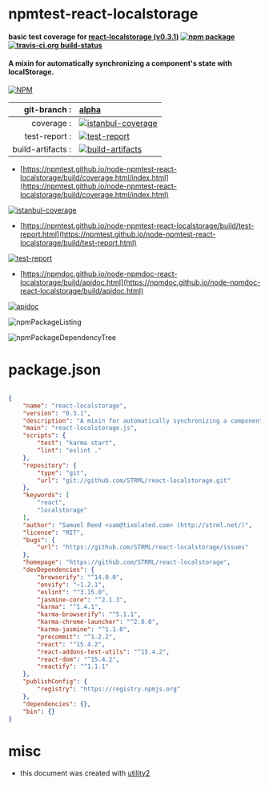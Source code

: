 # npmtest-react-localstorage

#### basic test coverage for  [react-localstorage (v0.3.1)](https://github.com/STRML/react-localstorage)  [![npm package](https://img.shields.io/npm/v/npmtest-react-localstorage.svg?style=flat-square)](https://www.npmjs.org/package/npmtest-react-localstorage) [![travis-ci.org build-status](https://api.travis-ci.org/npmtest/node-npmtest-react-localstorage.svg)](https://travis-ci.org/npmtest/node-npmtest-react-localstorage)

#### A mixin for automatically synchronizing a component's state with localStorage.

[![NPM](https://nodei.co/npm/react-localstorage.png?downloads=true&downloadRank=true&stars=true)](https://www.npmjs.com/package/react-localstorage)

| git-branch : | [alpha](https://github.com/npmtest/node-npmtest-react-localstorage/tree/alpha)|
|--:|:--|
| coverage : | [![istanbul-coverage](https://npmtest.github.io/node-npmtest-react-localstorage/build/coverage.badge.svg)](https://npmtest.github.io/node-npmtest-react-localstorage/build/coverage.html/index.html)|
| test-report : | [![test-report](https://npmtest.github.io/node-npmtest-react-localstorage/build/test-report.badge.svg)](https://npmtest.github.io/node-npmtest-react-localstorage/build/test-report.html)|
| build-artifacts : | [![build-artifacts](https://npmtest.github.io/node-npmtest-react-localstorage/glyphicons_144_folder_open.png)](https://github.com/npmtest/node-npmtest-react-localstorage/tree/gh-pages/build)|

- [https://npmtest.github.io/node-npmtest-react-localstorage/build/coverage.html/index.html](https://npmtest.github.io/node-npmtest-react-localstorage/build/coverage.html/index.html)

[![istanbul-coverage](https://npmtest.github.io/node-npmtest-react-localstorage/build/screenCapture.buildCi.browser.%252Ftmp%252Fbuild%252Fcoverage.lib.html.png)](https://npmtest.github.io/node-npmtest-react-localstorage/build/coverage.html/index.html)

- [https://npmtest.github.io/node-npmtest-react-localstorage/build/test-report.html](https://npmtest.github.io/node-npmtest-react-localstorage/build/test-report.html)

[![test-report](https://npmtest.github.io/node-npmtest-react-localstorage/build/screenCapture.buildCi.browser.%252Ftmp%252Fbuild%252Ftest-report.html.png)](https://npmtest.github.io/node-npmtest-react-localstorage/build/test-report.html)

- [https://npmdoc.github.io/node-npmdoc-react-localstorage/build/apidoc.html](https://npmdoc.github.io/node-npmdoc-react-localstorage/build/apidoc.html)

[![apidoc](https://npmdoc.github.io/node-npmdoc-react-localstorage/build/screenCapture.buildCi.browser.%252Ftmp%252Fbuild%252Fapidoc.html.png)](https://npmdoc.github.io/node-npmdoc-react-localstorage/build/apidoc.html)

![npmPackageListing](https://npmtest.github.io/node-npmtest-react-localstorage/build/screenCapture.npmPackageListing.svg)

![npmPackageDependencyTree](https://npmtest.github.io/node-npmtest-react-localstorage/build/screenCapture.npmPackageDependencyTree.svg)



# package.json

```json

{
    "name": "react-localstorage",
    "version": "0.3.1",
    "description": "A mixin for automatically synchronizing a component's state with localStorage.",
    "main": "react-localstorage.js",
    "scripts": {
        "test": "karma start",
        "lint": "eslint ."
    },
    "repository": {
        "type": "git",
        "url": "git://github.com/STRML/react-localstorage.git"
    },
    "keywords": [
        "react",
        "localstorage"
    ],
    "author": "Samuel Reed <sam@tixelated.com> (http://strml.net/)",
    "license": "MIT",
    "bugs": {
        "url": "https://github.com/STRML/react-localstorage/issues"
    },
    "homepage": "https://github.com/STRML/react-localstorage",
    "devDependencies": {
        "browserify": "^14.0.0",
        "envify": "~1.2.1",
        "eslint": "^3.15.0",
        "jasmine-core": "^2.1.3",
        "karma": "^1.4.1",
        "karma-browserify": "^5.1.1",
        "karma-chrome-launcher": "^2.0.0",
        "karma-jasmine": "^1.1.0",
        "precommit": "^1.2.2",
        "react": "^15.4.2",
        "react-addons-test-utils": "^15.4.2",
        "react-dom": "^15.4.2",
        "reactify": "^1.1.1"
    },
    "publishConfig": {
        "registry": "https://registry.npmjs.org"
    },
    "dependencies": {},
    "bin": {}
}
```



# misc
- this document was created with [utility2](https://github.com/kaizhu256/node-utility2)
